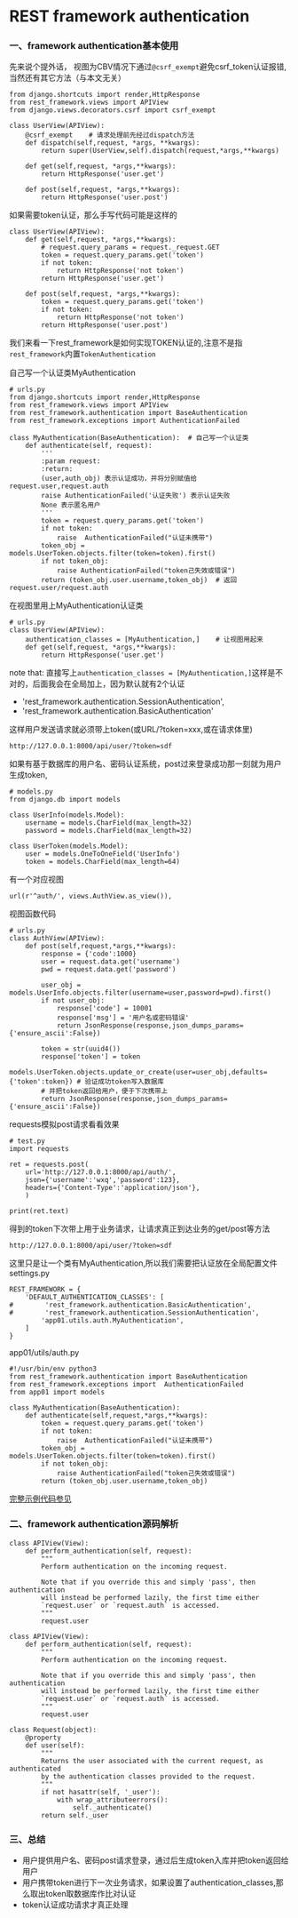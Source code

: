# REST framework authentication

### 一、framework authentication基本使用

先来说个提外话， 视图为CBV情况下通过`@csrf_exempt`避免csrf_token认证报错,当然还有其它方法（与本文无关）
```
from django.shortcuts import render,HttpResponse
from rest_framework.views import APIView
from django.views.decorators.csrf import csrf_exempt

class UserView(APIView):
    @csrf_exempt    # 请求处理前先经过dispatch方法
    def dispatch(self,request, *args, **kwargs):
        return super(UserView,self).dispatch(request,*args,**kwargs)

    def get(self,request, *args,**kwargs):
        return HttpResponse('user.get')

    def post(self,request, *args,**kwargs):
        return HttpResponse('user.post')
```

如果需要token认证，那么手写代码可能是这样的
```
class UserView(APIView):
    def get(self,request, *args,**kwargs):
        # request.query_params = request._request.GET
        token = request.query_params.get('token')
        if not token:
            return HttpResponse('not token')
        return HttpResponse('user.get')

    def post(self,request, *args,**kwargs):
        token = request.query_params.get('token')
        if not token:
            return HttpResponse('not token')
        return HttpResponse('user.post')
```

我们来看一下rest_framework是如何实现TOKEN认证的,注意不是指`rest_framework`内置`TokenAuthentication`


自己写一个认证类MyAuthentication
```
# urls.py
from django.shortcuts import render,HttpResponse
from rest_framework.views import APIView
from rest_framework.authentication import BaseAuthentication
from rest_framework.exceptions import AuthenticationFailed

class MyAuthentication(BaseAuthentication):  # 自己写一个认证类
    def authenticate(self, request):
        '''
        :param request:
        :return:
        (user,auth_obj) 表示认证成功，并将分别赋值给request.user,request.auth
        raise AuthenticationFailed('认证失败') 表示认证失败
        None 表示匿名用户
        '''
        token = request.query_params.get('token')
        if not token:
            raise  AuthenticationFailed("认证未携带")
        token_obj = models.UserToken.objects.filter(token=token).first()
        if not token_obj:
            raise AuthenticationFailed("token己失效或错误")
        return (token_obj.user.username,token_obj)  # 返回request.user/request.auth
```

在视图里用上MyAuthentication认证类

```
# urls.py
class UserView(APIView):
    authentication_classes = [MyAuthentication,]    # 让视图用起来
    def get(self,request, *args,**kwargs):
        return HttpResponse('user.get')
```

note that: 直接写上`authentication_classes = [MyAuthentication,]`这样是不对的，后面我会在全局加上，因为默认就有2个认证

*  'rest_framework.authentication.SessionAuthentication',
*  'rest_framework.authentication.BasicAuthentication'

这样用户发送请求就必须带上token(或URL/?token=xxx,或在请求体里)
```
http://127.0.0.1:8000/api/user/?token=sdf
```

如果有基于数据库的用户名、密码认证系统，post过来登录成功那一刻就为用户生成token,
```
# models.py
from django.db import models

class UserInfo(models.Model):
    username = models.CharField(max_length=32)
    password = models.CharField(max_length=32)

class UserToken(models.Model):
    user = models.OneToOneField('UserInfo')
    token = models.CharField(max_length=64)
```

有一个对应视图
```
url(r'^auth/', views.AuthView.as_view()),
```

视图函数代码
```
# urls.py
class AuthView(APIView):
    def post(self,request,*args,**kwargs):
        response = {'code':1000}
        user = request.data.get('username')
        pwd = request.data.get('password')

        user_obj = models.UserInfo.objects.filter(username=user,password=pwd).first()
        if not user_obj:
            response['code'] = 10001
            response['msg'] = '用户名或密码错误'
            return JsonResponse(response,json_dumps_params={'ensure_ascii':False})

        token = str(uuid4())
        response['token'] = token
        models.UserToken.objects.update_or_create(user=user_obj,defaults={'token':token}) # 验证成功token写入数据库
        # 并把token返回给用户，便于下次携带上
        return JsonResponse(response,json_dumps_params={'ensure_ascii':False})
```

requests模拟post请求看看效果
```
# test.py
import requests

ret = requests.post(
    url='http://127.0.0.1:8000/api/auth/',
    json={'username':'wxq','password':123},
    headers={'Content-Type':'application/json'},
    )

print(ret.text)
```

得到的token下次带上用于业务请求，让请求真正到达业务的get/post等方法
```
http://127.0.0.1:8000/api/user/?token=sdf
```

这里只是让一个类有MyAuthentication,所以我们需要把认证放在全局配置文件settings.py

```
REST_FRAMEWORK = {
    'DEFAULT_AUTHENTICATION_CLASSES': [
#        'rest_framework.authentication.BasicAuthentication',
#        'rest_framework.authentication.SessionAuthentication',
        'app01.utils.auth.MyAuthentication',
    ]
}
```

app01/utils/auth.py
```
#!/usr/bin/env python3
from rest_framework.authentication import BaseAuthentication
from rest_framework.exceptions import  AuthenticationFailed
from app01 import models

class MyAuthentication(BaseAuthentication):
    def authenticate(self,request,*args,**kwargs):
        token = request.query_params.get('token')
        if not token:
            raise  AuthenticationFailed("认证未携带")
        token_obj = models.UserToken.objects.filter(token=token).first()
        if not token_obj:
            raise AuthenticationFailed("token己失效或错误")
        return (token_obj.user.username,token_obj)
```

[完整示例代码参见](https://github.com/digmyth/program_design/tree/master/REST_framework/authentication/xp)


### 二、framework authentication源码解析

```
class APIView(View):
    def perform_authentication(self, request):
        """
        Perform authentication on the incoming request.

        Note that if you override this and simply 'pass', then authentication
        will instead be performed lazily, the first time either
        `request.user` or `request.auth` is accessed.
        """
        request.user
```
```
class APIView(View):
    def perform_authentication(self, request):
        """
        Perform authentication on the incoming request.

        Note that if you override this and simply 'pass', then authentication
        will instead be performed lazily, the first time either
        `request.user` or `request.auth` is accessed.
        """
        request.user
```

```
class Request(object):
    @property
    def user(self):
        """
        Returns the user associated with the current request, as authenticated
        by the authentication classes provided to the request.
        """
        if not hasattr(self, '_user'):
            with wrap_attributeerrors():
                self._authenticate()
        return self._user
```

### 三、总结
 * 用户提供用户名、密码post请求登录，通过后生成token入库并把token返回给用户
 * 用户携带token进行下一次业务请求，如果设置了authentication_classes,那么取出token取数据库作比对认证
 * token认证成功请求才真正处理
